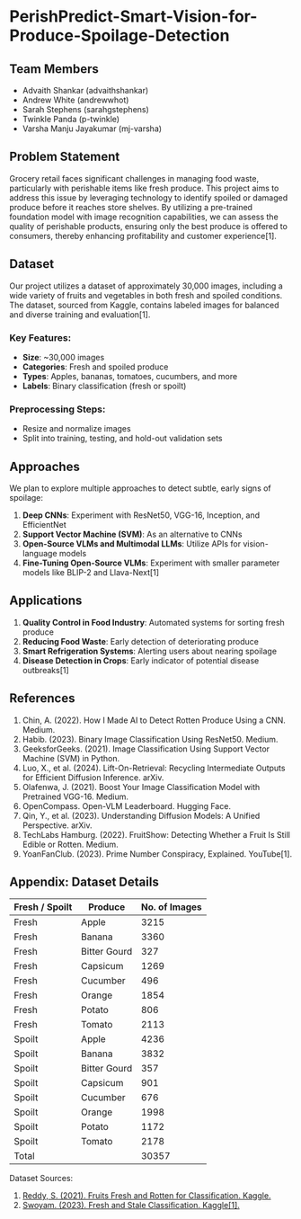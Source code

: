 # PerishPredict-Smart-Vision-for-Produce-Spoilage-Detection

## Team Members

- Advaith Shankar (advaithshankar)
- Andrew White  (andrewwhot)
- Sarah Stephens (sarahgstephens)
- Twinkle Panda (p-twinkle)
- Varsha Manju Jayakumar (mj-varsha)

## Problem Statement

Grocery retail faces significant challenges in managing food waste, particularly with perishable items like fresh produce. This project aims to address this issue by leveraging technology to identify spoiled or damaged produce before it reaches store shelves. By utilizing a pre-trained foundation model with image recognition capabilities, we can assess the quality of perishable products, ensuring only the best produce is offered to consumers, thereby enhancing profitability and customer experience[1].

## Dataset

Our project utilizes a dataset of approximately 30,000 images, including a wide variety of fruits and vegetables in both fresh and spoiled conditions. The dataset, sourced from Kaggle, contains labeled images for balanced and diverse training and evaluation[1].

### Key Features:
- **Size**: ~30,000 images
- **Categories**: Fresh and spoiled produce
- **Types**: Apples, bananas, tomatoes, cucumbers, and more
- **Labels**: Binary classification (fresh or spoilt)

### Preprocessing Steps:
- Resize and normalize images
- Split into training, testing, and hold-out validation sets

## Approaches

We plan to explore multiple approaches to detect subtle, early signs of spoilage:

1. **Deep CNNs**: Experiment with ResNet50, VGG-16, Inception, and EfficientNet
2. **Support Vector Machine (SVM)**: As an alternative to CNNs
3. **Open-Source VLMs and Multimodal LLMs**: Utilize APIs for vision-language models
4. **Fine-Tuning Open-Source VLMs**: Experiment with smaller parameter models like BLIP-2 and Llava-Next[1]

## Applications

1. **Quality Control in Food Industry**: Automated systems for sorting fresh produce
2. **Reducing Food Waste**: Early detection of deteriorating produce
3. **Smart Refrigeration Systems**: Alerting users about nearing spoilage
4. **Disease Detection in Crops**: Early indicator of potential disease outbreaks[1]



## References

1. Chin, A. (2022). How I Made AI to Detect Rotten Produce Using a CNN. Medium.
2. Habib. (2023). Binary Image Classification Using ResNet50. Medium.
3. GeeksforGeeks. (2021). Image Classification Using Support Vector Machine (SVM) in Python.
4. Luo, X., et al. (2024). Lift-On-Retrieval: Recycling Intermediate Outputs for Efficient Diffusion Inference. arXiv.
5. Olafenwa, J. (2021). Boost Your Image Classification Model with Pretrained VGG-16. Medium.
6. OpenCompass. Open-VLM Leaderboard. Hugging Face.
7. Qin, Y., et al. (2023). Understanding Diffusion Models: A Unified Perspective. arXiv.
8. TechLabs Hamburg. (2022). FruitShow: Detecting Whether a Fruit Is Still Edible or Rotten. Medium.
9. YoanFanClub. (2023). Prime Number Conspiracy, Explained. YouTube[1].

## Appendix: Dataset Details

| Fresh / Spoilt | Produce      | No. of Images |
|----------------|--------------|---------------|
| Fresh          | Apple        | 3215          |
| Fresh          | Banana       | 3360          |
| Fresh          | Bitter Gourd | 327           |
| Fresh          | Capsicum     | 1269          |
| Fresh          | Cucumber     | 496           |
| Fresh          | Orange       | 1854          |
| Fresh          | Potato       | 806           |
| Fresh          | Tomato       | 2113          |
| Spoilt         | Apple        | 4236          |
| Spoilt         | Banana       | 3832          |
| Spoilt         | Bitter Gourd | 357           |
| Spoilt         | Capsicum     | 901           |
| Spoilt         | Cucumber     | 676           |
| Spoilt         | Orange       | 1998          |
| Spoilt         | Potato       | 1172          |
| Spoilt         | Tomato       | 2178          |
| Total          |              | 30357         |

Dataset Sources:
1. [Reddy, S. (2021). Fruits Fresh and Rotten for Classification. Kaggle.](https://www.kaggle.com/datasets/sriramr/fruits-fresh-and-rotten-for-classification)
2. [Swoyam. (2023). Fresh and Stale Classification. Kaggle[1].](https://www.kaggle.com/datasets/swoyam2609/fresh-and-stale-classification)
